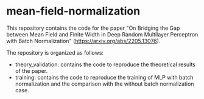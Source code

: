 # mean-field-normalization

This repository contains the code for the paper "On Bridging the Gap between Mean Field and Finite Width in Deep Random Multilayer Perceptron with Batch Normalization" (https://arxiv.org/abs/2205.13076).

The repository is organized as follows:
- theory_validation: contains the code to reproduce the theoretical results of the paper.
- training: contains the code to reproduce the training of MLP with batch normalization and the comparison with the without batch normalization case.